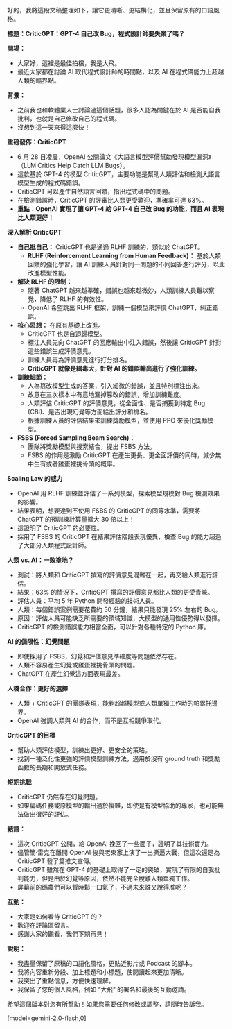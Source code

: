 好的，我將這段文稿整理如下，讓它更清晰、更結構化，並且保留原有的口語風格。

**標題：CriticGPT：GPT-4 自己改 Bug，程式設計師要失業了嗎？**

**開場：**

*   大家好，這裡是最佳拍檔，我是大飛。
*   最近大家都在討論 AI 取代程式設計師的時間點，以及 AI 在程式碼能力上超越人類的臨界點。

**背景：**

*   之前我也和軟體業人士討論過這個話題，很多人認為關鍵在於 AI 是否能自我批判，也就是自己修改自己的程式碼。
*   沒想到這一天來得這麼快！

**重磅發佈：CriticGPT**

*   6 月 28 日凌晨，OpenAI 公開論文《大語言模型評價幫助發現模型漏洞》（LLM Critics Help Catch LLM Bugs）。
*   這款基於 GPT-4 的模型 CriticGPT，主要功能是幫助人類評估和檢測大語言模型生成的程式碼錯誤。
*   CriticGPT 可以產生自然語言回饋，指出程式碼中的問題。
*   在檢測錯誤時，CriticGPT 的評審比人類更受歡迎，準確率可達 63%。
*   **重點：OpenAI 實現了讓 GPT-4 給 GPT-4 自己改 Bug 的功能，而且 AI 表現比人類更好！**

**深入解析 CriticGPT**

*   **自己批自己：** CriticGPT 也是通過 RLHF 訓練的，類似於 ChatGPT。
    *   **RLHF (Reinforcement Learning from Human Feedback)：** 基於人類回饋的強化學習，讓 AI 訓練人員針對同一問題的不同回答進行評分，以此改進模型性能。
*   **解決 RLHF 的限制：**
    *   隨著 ChatGPT 越來越準確，錯誤也越來越微妙，人類訓練人員難以察覺，降低了 RLHF 的有效性。
    *   OpenAI 希望跳出 RLHF 框架，訓練一個模型來評價 ChatGPT，糾正錯誤。
*   **核心思想：** 在原有基礎上改進。
    *   CriticGPT 也是自迴歸模型。
    *   標注人員先向 ChatGPT 的回應輸出中注入錯誤，然後讓 CriticGPT 針對這些錯誤生成評價意見。
    *   訓練人員再為評價意見進行打分排名。
    *   **CriticGPT 就像是緝毒犬，針對 AI 的錯誤輸出進行了強化訓練。**
*   **訓練細節：**
    *   人為篡改模型生成的答案，引入細微的錯誤，並且特別標注出來。
    *   故意在三次樣本中有意地漏掉篡改的錯誤，增加訓練難度。
    *   人類評估 CriticGPT 的評價意見，從全面性、是否捕獲到特定 Bug (CBI)、是否出現幻覺等方面給出評分和排名。
    *   根據訓練人員的評估結果來訓練獎勵模型，並使用 PPO 來優化獎勵模型。
*   **FSBS (Forced Sampling Beam Search)：**
    *   團隊將獎勵模型與搜索結合，提出 FSBS 方法。
    *   FSBS 的作用是激勵 CriticGPT 在產生更長、更全面評價的同時，減少無中生有或者雞蛋裡挑骨頭的概率。

**Scaling Law 的威力**

*   OpenAI 用 RLHF 訓練並評估了一系列模型，探索模型規模對 Bug 檢測效果的影響。
*   結果表明，想要達到不使用 FSBS 的 CriticGPT 的同等水準，需要將 ChatGPT 的預訓練計算量擴大 30 倍以上！
*   這證明了 CriticGPT 的必要性。
*   採用了 FSBS 的 CriticGPT 在結果評估階段表現優異，檢查 Bug 的能力超過了大部分人類程式設計師。

**人類 vs. AI：一敗塗地？**

*   測試：將人類和 CriticGPT 撰寫的評價意見混雜在一起，再交給人類進行評估。
*   結果：63% 的情況下，CriticGPT 撰寫的評價意見都比人類的更受青睞。
*   評估人員：平均 5 年 Python 開發經驗的技術人員。
*   人類：每個錯誤案例需要花費約 50 分鐘，結果只能發現 25% 左右的 Bug。
*   原因：評估人員可能缺乏所需要的領域知識，大模型的通用性優勢得以發揮。
*   CriticGPT 的檢測錯誤能力相當全面，可以針對各種特定的 Python 庫。

**AI 的侷限性：幻覺問題**

*   即使採用了 FSBS，幻覺和評估意見準確度等問題依然存在。
*   人類不容易產生幻覺或雞蛋裡挑骨頭的問題。
*   ChatGPT 在產生幻覺這方面表現最差。

**人機合作：更好的選擇**

*   人類 + CriticGPT 的團隊表現，能夠超越模型或人類單獨工作時的帕累托邊界。
*   OpenAI 強調人類與 AI 的合作，而不是互相競爭取代。

**CriticGPT 的目標**

*   幫助人類評估模型，訓練出更好、更安全的策略。
*   找到一種泛化性更強的評價模型訓練方法，適用於沒有 ground truth 和獎勵函數的長期和開放式任務。

**短期挑戰**

*   CriticGPT 仍然存在幻覺問題。
*   如果編碼任務或原模型的輸出過於複雜，即使是有模型協助的專家，也可能無法做出很好的評估。

**結語：**

*   這次 CriticGPT 公開，給 OpenAI 挽回了一些面子，證明了其技術實力。
*   儘管簡·雷克在離開 OpenAI 後與老東家上演了一出撕逼大戰，但這次還是為 CriticGPT 發了篇推文宣傳。
*   CriticGPT 雖然在 GPT-4 的基礎上取得了一定的突破，實現了有限的自我批判能力，但是由於幻覺等原因，依然不能完全脫離人類單獨工作。
*   屏幕前的碼農們可以暫時鬆一口氣了，不過未來誰又說得准呢？

**互動：**

*   大家是如何看待 CriticGPT 的？
*   歡迎在評論區留言。
*   感謝大家的觀看，我們下期再見！

**說明：**

*   我盡量保留了原稿的口語化風格，更貼近影片或 Podcast 的腳本。
*   我將內容重新分段、加上標題和小標題，使閱讀起來更加清晰。
*   我突出了重點信息，方便快速理解。
*   我保留了您的個人風格，例如 “大飛” 的署名和最後的互動邀請。

希望這個版本對您有所幫助！如果您需要任何修改或調整，請隨時告訴我。

[model=gemini-2.0-flash,0]
